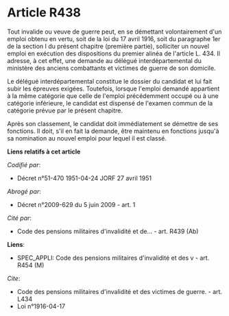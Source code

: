 # Article R438

Tout invalide ou veuve de guerre peut, en se démettant volontairement d'un emploi obtenu en vertu, soit de la loi du 17 avril
1916, soit du paragraphe 1er de la section I du présent chapitre (première partie), solliciter un nouvel emploi en exécution
des dispositions du premier alinéa de l'article L. 434. Il adresse, à cet effet, une demande au délégué interdépartemental du
ministère des anciens combattants et victimes de guerre de son domicile.

Le délégué interdépartemental constitue le dossier du candidat et lui fait subir les épreuves exigées. Toutefois, lorsque
l'emploi demandé appartient à la même catégorie que celle de l'emploi précédemment occupé ou à une catégorie inférieure, le
candidat est dispensé de l'examen commun de la catégorie prévue par le présent chapitre.

Après son classement, le candidat doit immédiatement se démettre de ses fonctions. Il doit, s'il en fait la demande, être
maintenu en fonctions jusqu'à sa nomination au nouvel emploi pour lequel il est classé.

**Liens relatifs à cet article**

_Codifié par_:

  - Décret n°51-470 1951-04-24 JORF 27 avril 1951

_Abrogé par_:

  - Décret n°2009-629 du 5 juin 2009 - art. 1

_Cité par_:

  - Code des pensions militaires d'invalidité et de... - art. R439 (Ab)

**Liens**:

  - SPEC_APPLI: Code des pensions militaires d'invalidité et des v - art. R454 (M)

_Cite_:

  - Code des pensions militaires d'invalidité et des victimes de guerre. - art. L434
  - Loi n°1916-04-17
